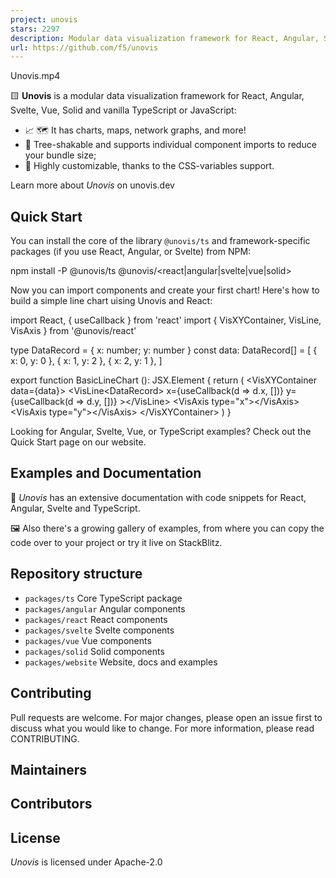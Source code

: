```yaml
---
project: unovis
stars: 2297
description: Modular data visualization framework for React, Angular, Svelte, Vue, and vanilla TypeScript or JavaScript
url: https://github.com/f5/unovis
---
```


Unovis.mp4

🟨 **Unovis** is a modular data visualization framework for React, Angular, Svelte, Vue, Solid and vanilla TypeScript or JavaScript:

-   📈 🗺 It has charts, maps, network graphs, and more!
-   🌳 Tree-shakable and supports individual component imports to reduce your bundle size;
-   🎨 Highly customizable, thanks to the CSS-variables support.

Learn more about _Unovis_ on unovis.dev

Quick Start
-----------

You can install the core of the library `@unovis/ts` and framework-specific packages (if you use React, Angular, or Svelte) from NPM:

npm install -P @unovis/ts @unovis/<react|angular|svelte|vue|solid\>

Now you can import components and create your first chart! Here's how to build a simple line chart uising Unovis and React:

import React, { useCallback } from 'react'
import { VisXYContainer, VisLine, VisAxis } from '@unovis/react'

type DataRecord \= { x: number; y: number }
const data: DataRecord\[\] \= \[
  { x: 0, y: 0 },
  { x: 1, y: 2 },
  { x: 2, y: 1 },
\]

export function BasicLineChart (): JSX.Element {
  return (
    <VisXYContainer data\={data}\>
      <VisLine<DataRecord\>
        x\={useCallback(d \=> d.x, \[\])}
        y\={useCallback(d \=> d.y, \[\])}
      \></VisLine\>
      <VisAxis type\="x"\></VisAxis\>
      <VisAxis type\="y"\></VisAxis\>
    </VisXYContainer\>
  )
}

Looking for Angular, Svelte, Vue, or TypeScript examples? Check out the Quick Start page on our website.

Examples and Documentation
--------------------------

📖 _Unovis_ has an extensive documentation with code snippets for React, Angular, Svelte and TypeScript.

🖼 Also there's a growing gallery of examples, from where you can copy the code over to your project or try it live on StackBlitz.

Repository structure
--------------------

-   `packages/ts` Core TypeScript package
-   `packages/angular` Angular components
-   `packages/react` React components
-   `packages/svelte` Svelte components
-   `packages/vue` Vue components
-   `packages/solid` Solid components
-   `packages/website` Website, docs and examples

Contributing
------------

Pull requests are welcome. For major changes, please open an issue first to discuss what you would like to change. For more information, please read CONTRIBUTING.

Maintainers
-----------

Contributors
------------

License
-------

_Unovis_ is licensed under Apache-2.0
